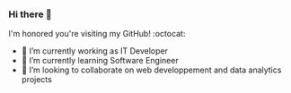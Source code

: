 ### Hi there 👋

I'm honored you're visiting my GitHub! :octocat:


- 🔭 I’m currently working as IT Developer
- 🌱 I’m currently learning Software Engineer
- 👯 I’m looking to collaborate on web developpement and data analytics projects
